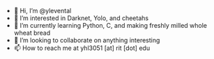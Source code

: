 - 👋 Hi, I’m @ylevental
- 👀 I’m interested in Darknet, Yolo, and cheetahs
- 🌱 I’m currently learning Python, C, and making freshly milled whole wheat bread
- 💞️ I’m looking to collaborate on anything interesting
- 📫 How to reach me at yhl3051 [at] rit [dot] edu

<!---
ylevental/ylevental is a ✨ special ✨ repository because its `README.md` (this file) appears on your GitHub profile.
You can click the Preview link to take a look at your changes.
--->

